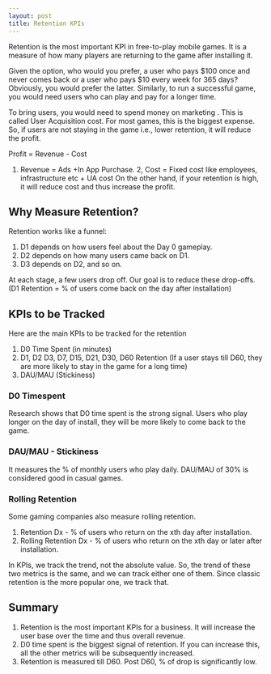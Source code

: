 ```yaml
---
layout: post
title: Retention KPIs
---
```




Retention is the most important KPI in free-to-play mobile games. It is a measure of how many players are returning to the game after installing it. 

Given the option, who would you prefer, a user who pays $100 once and never comes back or a user who pays $10 every week for 365 days? Obviously, you would prefer the latter. Similarly, to run a successful game, you would need users who can play and pay for a longer time.

To bring users, you would need to spend money on marketing . This is called User Acquisition cost. For most games, this is the biggest expense. So, if users are not staying in the game i.e., lower retention, it will reduce the profit. 

Profit = Revenue - Cost 
1. Revenue = Ads +In App Purchase. 
2, Cost = Fixed cost like employees, infrastructure etc + UA cost
On the other hand, if your retention is high, it will reduce cost and thus increase the profit. 

## Why Measure Retention? 

Retention works like a funnel:
1. D1 depends on how users feel about the Day 0 gameplay.
2. D2 depends on how many users came back on D1.
3. D3 depends on D2, and so on.

At each stage, a few users drop off. Our goal is to reduce these drop-offs.
(D1 Retention = % of users come back on the day after installation) 

## KPIs to be Tracked

Here are the main KPIs to be tracked for the retention 
1. D0 Time Spent (in minutes)
2. D1, D2 D3, D7, D15, D21, D30, D60 Retention 
(If a user stays till D60, they are more likely to stay in the game for a long time)
3. DAU/MAU (Stickiness) 

### D0 Timespent

Research shows that D0 time spent is the strong signal. Users who play longer on the day of install, they will be more likely to come back to the game.

### DAU/MAU - Stickiness

It measures the % of monthly users who play daily. DAU/MAU of 30% is considered good in casual games.

### Rolling Retention 

Some gaming companies also measure rolling retention.

1. Retention Dx - % of users who return on the xth day after installation.
2. Rolling Retention Dx - % of users who return on the xth day or later after installation.

In KPIs, we track the trend, not the absolute value. So, the trend of these two metrics is the same, and we can track either one of them. Since classic retention is the more popular one, we track that.

## Summary 

1. Retention is the most important KPIs for a business. It will increase the user base over the time and thus overall revenue. 
2. D0 time spent is the biggest signal of retention. If you can increase this, all the other metrics will be subsequently increased. 
3. Retention is measured till D60. Post D60, % of drop is significantly low. 
